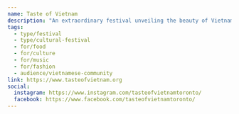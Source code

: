 ```yaml
---
name: Taste of Vietnam
description: "An extraordinary festival unveiling the beauty of Vietnamese culture, fashion, and crafted cuisine, while raising awareness against human trafficking and child exploitation. Founded in 2019, the festival features authentic Vietnamese food vendors, traditional ao dai fashion shows, music concerts, and cultural performances. All proceeds support the Vietnamese community and raise awareness for human trafficking survivors."
tags:
  - type/festival
  - type/cultural-festival
  - for/food
  - for/culture
  - for/music
  - for/fashion
  - audience/vietnamese-community
link: https://www.tasteofvietnam.org
social:
  instagram: https://www.instagram.com/tasteofvietnamtoronto/
  facebook: https://www.facebook.com/tasteofvietnamtoronto/
---
```

